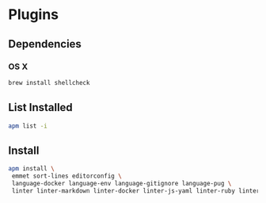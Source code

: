 # Plugins

## Dependencies

### OS X

```sh
brew install shellcheck
```

## List Installed

```sh
apm list -i
```

## Install

```sh
apm install \
 emmet sort-lines editorconfig \
 language-docker language-env language-gitignore language-pug \
 linter linter-markdown linter-docker linter-js-yaml linter-ruby linter-jsonlint linter-stylelint linter-pug linter-shellcheck linter-eslint linter-python
```
